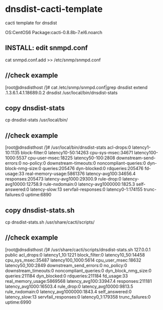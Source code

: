 # dnsdist-cacti-template
cacti template for dnsdist

OS:CentOS6
Package:cacti-0.8.8b-7.el6.noarch

INSTALL:
edit snmpd.conf
----------------------------------------------------------
cat snmpd.conf.add >> /etc/snmp/snmpd.conf

//check example
----------------------------------------------------------
[root@dnsdisthost /]# cat /etc/snmp/snmpd.conf|grep dnsdist
extend .1.3.6.1.4.1.18689.0.2 dnsdist /usr/local/bin/dnsdist-stats


copy dnsdist-stats
----------------------------------------------------------
cp dnsdist-stats /usr/local/bin/

//check example
----------------------------------------------------------
[root@dnsdisthost /]# /usr/local/bin/dnsdist-stats
acl-drops:0 latency1-10:1135 block-filter:0 latency10-50:14263 cpu-sys-msec:34671 latency100-1000:5537 cpu-user-msec:18225 latency50-100:2808 downstream-send-errors:0 no-policy:0 downstream-timeouts:0 noncompliant-queries:0 dyn-block-nmg-size:0 queries:205476 dyn-blocked:0 rdqueries:205476 fd-usage:33 real-memory-usage:5861376 latency-avg100:34656.4 responses:205473 latency-avg1000:29300.9 rule-drop:0 latency-avg10000:12758.9 rule-nxdomain:0 latency-avg1000000:1825.3 self-answered:0 latency-slow:13 servfail-responses:0 latency0-1:174155 trunc-failures:0 uptime:6890

copy dnsdist-stats.sh
----------------------------------------------------------
cp dnsdist-stats.sh /usr/share/cacti/scripts/

//check example
----------------------------------------------------------
[root@dnsdisthost /]# /usr/share/cacti/scripts/dnsdist-stats.sh 127.0.0.1 public
acl_drops:0 latency1_10:1221 block_filter:0 latency10_50:14458 cpu_sys_msec:35487 latency100_1000:5614 cpu_user_msec:18632 latency50_100:2849 downstream_send_errors:0 no_policy:0 downstream_timeouts:0 noncompliant_queries:0 dyn_block_nmg_size:0 queries:211184 dyn_blocked:0 rdqueries:211184 fd_usage:33 real_memory_usage:5869568 latency_avg100:33947.4 responses:211181 latency_avg1000:16503.4 rule_drop:0 latency_avg10000:9813.5 rule_nxdomain:0 latency_avg1000000:1843.4 self_answered:0 latency_slow:13 servfail_responses:0 latency0_1:179358 trunc_failures:0 uptime:6990

